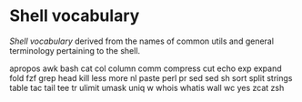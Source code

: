 # Shell vocabulary

*Shell vocabulary* derived from the names of common utils and general terminology pertaining to the shell.

apropos
awk
bash
cat
col
column
comm
compress
cut
echo
exp
expand
fold
fzf
grep
head
kill
less
more
nl
paste
perl
pr
sed
sed
sh
sort
split
strings
table
tac
tail
tee
tr
ulimit
umask
uniq
w
whois
whatis
wall
wc
yes
zcat
zsh
